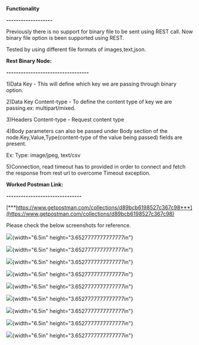 **Functionality**

**-------------------**

Previously there is no support for binary file to be sent using REST
call. Now binary file option is been supported using REST.

Tested by using different file formats of images,text,json.

**Rest Binary Node:**

**----------------------------------**

1)Data Key - This will define which key we are passing through binary
option.

2)Data Key Content-type - To define the content type of key we are
passing.ex: multipart/mixed.

3)Headers Content-type - Request content type

4)Body parameters can also be passed under Body section of the
node.Key,Value,Type(content-type of the value being passed) fields are
present.

Ex: Type: image/jpeg, text/csv

5)Connection, read timeout has to provided in order to connect and fetch
the response from rest url to overcome Timeout exception.

**Worked Postman Link:**

**-------------------------------**

[***https://www.getpostman.com/collections/d89bcb6198527c367c98***](https://www.getpostman.com/collections/d89bcb6198527c367c98)

Please check the below screenshots for reference.

![](media/image9.png){width="6.5in" height="3.6527777777777777in"}

![](media/image2.png){width="6.5in" height="3.6527777777777777in"}

![](media/image1.png){width="6.5in" height="3.6527777777777777in"}

![](media/image3.png){width="6.5in" height="3.6527777777777777in"}

![](media/image6.png){width="6.5in" height="3.6527777777777777in"}

![](media/image5.png){width="6.5in" height="3.6527777777777777in"}

![](media/image8.png){width="6.5in" height="3.6527777777777777in"}

![](media/image4.png){width="6.5in" height="3.6527777777777777in"}

![](media/image7.png){width="6.5in" height="3.6527777777777777in"}
